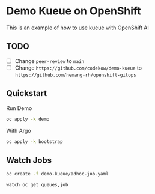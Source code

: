 # Demo Kueue on OpenShift

This is an example of how to use kueue with OpenShift AI

## TODO

- [ ] Change `peer-review` to `main`
- [ ] Change `https://github.com/codekow/demo-kueue` to `https://github.com/hemang-rh/openshift-gitops`

## Quickstart

Run Demo

```sh
oc apply -k demo
```

With Argo

```sh
oc apply -k bootstrap
```

## Watch Jobs

```sh
oc create -f demo-kueue/adhoc-job.yaml

watch oc get queues,job
```
